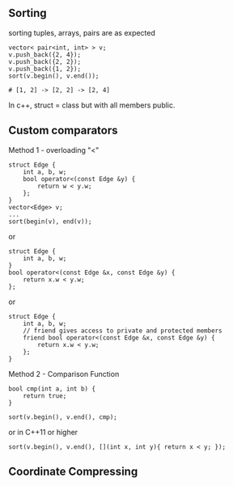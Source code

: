 
## Sorting
sorting tuples, arrays, pairs are as expected
```
vector< pair<int, int> > v;
v.push_back({2, 4});
v.push_back({2, 2});
v.push_back({1, 2});
sort(v.begin(), v.end());

# [1, 2] -> [2, 2] -> [2, 4]
```
In c++, struct = class but with all members public.

## Custom comparators
Method 1 - overloading "<"
```
struct Edge {
	int a, b, w;
	bool operator<(const Edge &y) {
		return w < y.w;
	};
}
vector<Edge> v;
...
sort(begin(v), end(v));
```
or
```
struct Edge {
	int a, b, w;
}
bool operator<(const Edge &x, const Edge &y) {
	return x.w < y.w;
};
```
or
```
struct Edge {
	int a, b, w;
	// friend gives access to private and protected members
	friend bool operator<(const Edge &x, const Edge &y) {
		return x.w < y.w;
	};
}
```
Method 2 - Comparison Function
```
bool cmp(int a, int b) {
	return true;
}

sort(v.begin(), v.end(), cmp);
```
or in C++11 or higher
```
sort(v.begin(), v.end(), [](int x, int y){ return x < y; });
```

## Coordinate Compressing